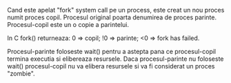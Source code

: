 Cand este apelat "fork" system call pe un process, este creat un nou proces numit proces copil.
Procesul original poarta denumirea de proces parinte.
Procesul-copil este un o copie a parintelui.

In C fork() returneaza:   0 => copil; !0 => parinte; <0 => fork has failed.

Procesul-parinte foloseste wait() pentru a astepta pana ce procesul-copil termina executia si elibereaza resursele.
Daca procesul-parinte nu foloseste wait() procesul-copil nu va elibera resursele si va fi considerat un proces "zombie". 